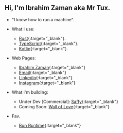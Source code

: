 ## Hi, I'm Ibrahim Zaman aka Mr Tux.

- "I know how to run a machine".

- What I use:
    - [Rust](https://www.rust-lang.org/){:target="_blank"}.
    - [TypeScript](https://www.typescriptlang.org/){:target="_blank"}.
    - [Kotlin](https://kotlinlang.org/){:target="_blank"}.
 
- Web Pages:
    - [Ibrahim Zaman](https://abrahimzaman.com){:target="_blank"}
    - [Email](mailto:abrahimzaman3@gmail.com){:target="_blank"}
    - [LinkedIn](https://linkedin.com/in/abrahimzaman360){:target="_blank"}
    - [Instagram](https://instagram.com/abrahimzaman360){:target="_blank"}
    
- What I'm building:
  - Under Dev [Commercial]: [Saffy](saffy.ai){:target="_blank"}
  - Coming Soon: [Wall of Love](https://walloflove.social){:target="_blank"}
 
- Fav.
  - [Bun Runtime](https://bun.sh){:target="_blank"}

